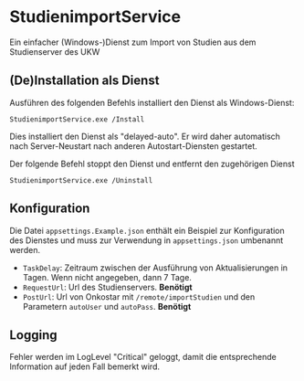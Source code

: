 # StudienimportService

Ein einfacher (Windows-)Dienst zum Import von Studien aus dem Studienserver des UKW

## (De)Installation als Dienst

Ausführen des folgenden Befehls installiert den Dienst als Windows-Dienst:

```
StudienimportService.exe /Install
```
Dies installiert den Dienst als "delayed-auto". Er wird daher automatisch nach Server-Neustart nach anderen Autostart-Diensten gestartet.


Der folgende Befehl stoppt den Dienst und entfernt den zugehörigen Dienst

```
StudienimportService.exe /Uninstall
```

## Konfiguration

Die Datei `appsettings.Example.json` enthält ein Beispiel zur Konfiguration des Dienstes und muss zur Verwendung in `appsettings.json` umbenannt werden.

* `TaskDelay`: Zeitraum zwischen der Ausführung von Aktualisierungen in Tagen. Wenn nicht angegeben, dann 7 Tage.
* `RequestUrl`: Url des Studienservers. **Benötigt**
* `PostUrl`: Url von Onkostar mit `/remote/importStudien` und den Parametern `autoUser` und `autoPass`. **Benötigt**

## Logging

Fehler werden im LogLevel "Critical" geloggt, damit die entsprechende Information auf jeden Fall bemerkt wird.